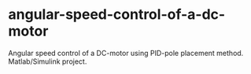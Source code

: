 # angular-speed-control-of-a-dc-motor
Angular speed control of a DC-motor using PID-pole placement method. Matlab/Simulink project.
